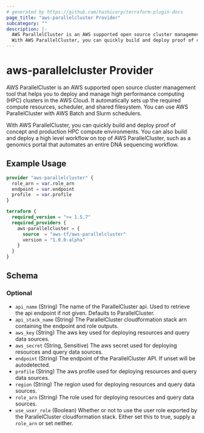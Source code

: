 ```yaml
---
# generated by https://github.com/hashicorp/terraform-plugin-docs
page_title: "aws-parallelcluster Provider"
subcategory: ""
description: |-
  AWS ParallelCluster is an AWS supported open source cluster management tool that helps you to deploy and manage high performance computing (HPC) clusters in the AWS Cloud. It automatically sets up the required compute resources, scheduler, and shared filesystem. You can use AWS ParallelCluster with AWS Batch and Slurm schedulers.
  With AWS ParallelCluster, you can quickly build and deploy proof of concept and production HPC compute environments. You can also build and deploy a high level workflow on top of AWS ParallelCluster, such as a genomics portal that automates an entire DNA sequencing workflow.
---
```


# aws-parallelcluster Provider

AWS ParallelCluster is an AWS supported open source cluster management tool that helps you to deploy and manage high performance computing (HPC) clusters in the AWS Cloud. It automatically sets up the required compute resources, scheduler, and shared filesystem. You can use AWS ParallelCluster with AWS Batch and Slurm schedulers.

With AWS ParallelCluster, you can quickly build and deploy proof of concept and production HPC compute environments. You can also build and deploy a high level workflow on top of AWS ParallelCluster, such as a genomics portal that automates an entire DNA sequencing workflow.

## Example Usage

```terraform
provider "aws-parallelcluster" {
  role_arn = var.role_arn
  endpoint = var.endpoint
  profile  = var.profile
}

terraform {
  required_version = ">= 1.5.7"
  required_providers {
    aws-parallelcluster = {
      source  = "aws-tf/aws-parallelcluster"
      version = "1.0.0-alpha"
    }
  }
}
```

<!-- schema generated by tfplugindocs -->
## Schema

### Optional

- `api_name` (String) The name of the ParallelCluster api. Used to retrieve the api endpoint if not given. Defaults to ParallelCluster.
- `api_stack_name` (String) The ParallelCluster cloudformation stack arn containing the endpoint and role outputs.
- `aws_key` (String) The aws key used for deploying resources and query data sources.
- `aws_secret` (String, Sensitive) The aws secret used for deploying resources and query data sources.
- `endpoint` (String) The endpoint of the ParallelCluster API. If unset will be autodetected.
- `profile` (String) The aws profile used for deploying resources and query data sources.
- `region` (String) The region used for deploying resources and query data sources.
- `role_arn` (String) The role used for deploying resources and query data sources.
- `use_user_role` (Boolean) Whether or not to use the user role exported by the ParallelCluster cloudformation stack. Either set this to true, supply a `role_arn` or set neither.

